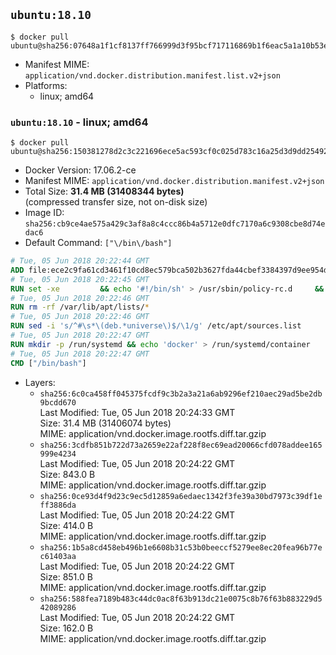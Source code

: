## `ubuntu:18.10`

```console
$ docker pull ubuntu@sha256:07648a1f1cf8137ff766999d3f95bcf717116869b1f6eac5a1a10b53e0e322f3
```

-	Manifest MIME: `application/vnd.docker.distribution.manifest.list.v2+json`
-	Platforms:
	-	linux; amd64

### `ubuntu:18.10` - linux; amd64

```console
$ docker pull ubuntu@sha256:150381278d2c3c221696ece5ac593cf0c025d783c16a25d3d9dd254929e17d03
```

-	Docker Version: 17.06.2-ce
-	Manifest MIME: `application/vnd.docker.distribution.manifest.v2+json`
-	Total Size: **31.4 MB (31408344 bytes)**  
	(compressed transfer size, not on-disk size)
-	Image ID: `sha256:cb9ce4ae575a429c3af8a8c4ccc86b4a5712e0dfc7170a6c9308cbe8d74edac6`
-	Default Command: `["\/bin\/bash"]`

```dockerfile
# Tue, 05 Jun 2018 20:22:44 GMT
ADD file:ece2c9fa61cd3461f10cd8ec579bca502b3627fda44cbef3384397d9ee954dc1 in / 
# Tue, 05 Jun 2018 20:22:45 GMT
RUN set -xe 		&& echo '#!/bin/sh' > /usr/sbin/policy-rc.d 	&& echo 'exit 101' >> /usr/sbin/policy-rc.d 	&& chmod +x /usr/sbin/policy-rc.d 		&& dpkg-divert --local --rename --add /sbin/initctl 	&& cp -a /usr/sbin/policy-rc.d /sbin/initctl 	&& sed -i 's/^exit.*/exit 0/' /sbin/initctl 		&& echo 'force-unsafe-io' > /etc/dpkg/dpkg.cfg.d/docker-apt-speedup 		&& echo 'DPkg::Post-Invoke { "rm -f /var/cache/apt/archives/*.deb /var/cache/apt/archives/partial/*.deb /var/cache/apt/*.bin || true"; };' > /etc/apt/apt.conf.d/docker-clean 	&& echo 'APT::Update::Post-Invoke { "rm -f /var/cache/apt/archives/*.deb /var/cache/apt/archives/partial/*.deb /var/cache/apt/*.bin || true"; };' >> /etc/apt/apt.conf.d/docker-clean 	&& echo 'Dir::Cache::pkgcache ""; Dir::Cache::srcpkgcache "";' >> /etc/apt/apt.conf.d/docker-clean 		&& echo 'Acquire::Languages "none";' > /etc/apt/apt.conf.d/docker-no-languages 		&& echo 'Acquire::GzipIndexes "true"; Acquire::CompressionTypes::Order:: "gz";' > /etc/apt/apt.conf.d/docker-gzip-indexes 		&& echo 'Apt::AutoRemove::SuggestsImportant "false";' > /etc/apt/apt.conf.d/docker-autoremove-suggests
# Tue, 05 Jun 2018 20:22:46 GMT
RUN rm -rf /var/lib/apt/lists/*
# Tue, 05 Jun 2018 20:22:46 GMT
RUN sed -i 's/^#\s*\(deb.*universe\)$/\1/g' /etc/apt/sources.list
# Tue, 05 Jun 2018 20:22:47 GMT
RUN mkdir -p /run/systemd && echo 'docker' > /run/systemd/container
# Tue, 05 Jun 2018 20:22:47 GMT
CMD ["/bin/bash"]
```

-	Layers:
	-	`sha256:6c0ca458ff045375fcdf9c3b2a3a21a6ab9296ef210aec29ad5be2db9bcdd670`  
		Last Modified: Tue, 05 Jun 2018 20:24:33 GMT  
		Size: 31.4 MB (31406074 bytes)  
		MIME: application/vnd.docker.image.rootfs.diff.tar.gzip
	-	`sha256:3cdfb851b722d73a2659e22af228f8ec69ead20066cfd078addee165999e4234`  
		Last Modified: Tue, 05 Jun 2018 20:24:22 GMT  
		Size: 843.0 B  
		MIME: application/vnd.docker.image.rootfs.diff.tar.gzip
	-	`sha256:0ce93d4f9d23c9ec5d12859a6edaec1342f3fe39a30bd7973c39df1eff3886da`  
		Last Modified: Tue, 05 Jun 2018 20:24:22 GMT  
		Size: 414.0 B  
		MIME: application/vnd.docker.image.rootfs.diff.tar.gzip
	-	`sha256:1b5a8cd458eb496b1e6608b31c53b0beeccf5279ee8ec20fea96b77ec61403aa`  
		Last Modified: Tue, 05 Jun 2018 20:24:22 GMT  
		Size: 851.0 B  
		MIME: application/vnd.docker.image.rootfs.diff.tar.gzip
	-	`sha256:588fea7189b483c44dc0ac8f63b913dc21e0075c8b76f63b883229d542089286`  
		Last Modified: Tue, 05 Jun 2018 20:24:22 GMT  
		Size: 162.0 B  
		MIME: application/vnd.docker.image.rootfs.diff.tar.gzip

